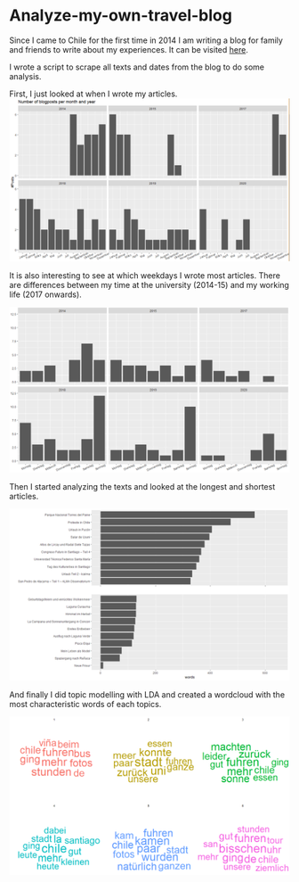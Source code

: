 # Analyze-my-own-travel-blog

Since I came to Chile for the first time in 2014 I am writing a blog for family and friends to write about my experiences. It can be visited [here](richard-in-valparaiso.blogspot.com).

I wrote a script to scrape all texts and dates from the blog to do some analysis.

First, I just looked at when I wrote my articles.
![](img/plots_per_month.png)

It is also interesting to see at which weekdays I wrote most articles. There are differences between my time at the university (2014-15) and my working life (2017 onwards).

![](img/plots_per_weekday.png)

Then I started analyzing the texts and looked at the longest and shortest articles.

![](img/longest_shortest_articles.png)

And finally I did topic modelling with LDA and created a wordcloud with the most characteristic words of each topics.

![](img/wordcloud.png)
